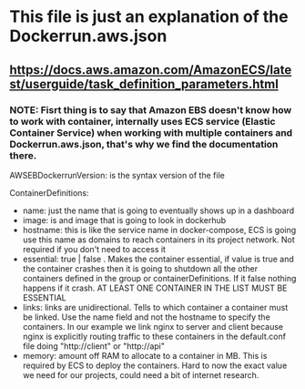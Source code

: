 # This file is just an explanation of the Dockerrun.aws.json
## https://docs.aws.amazon.com/AmazonECS/latest/userguide/task_definition_parameters.html

### NOTE: Fisrt thing is to say that Amazon EBS doesn't know how to work with container, internally uses ECS service (Elastic Container Service) when working with multiple containers and Dockerrun.aws.json, that's why we find the documentation there.

AWSEBDockerrunVersion: is the syntax version of the file

ContainerDefinitions:
  - name: just the name that is going to eventually shows up in a dashboard
  - image: is and image that is going to look in dockerhub
  - hostname: this is like the service name in docker-compose, ECS is going use this name as domains to reach   containers in its project network. Not required if you don't need to access it
  - essential: true | false . Makes the container essential, if value is true and the container crashes then    it is going to shutdown all the other containers defined in the group or containerDefinitions. If it        false nothing happens if it crash. AT LEAST ONE CONTAINER IN THE LIST MUST BE ESSENTIAL
  - links: links are unidirectional. Tells to which container a container must be linked. Use the name field    and not the hostname to specify the containers. In our example we link nginx to server and client because   nginx is explicitly routing traffic to these containers in the default.conf file doing "http://client" or   "http://api"
  - memory: amount off RAM to allocate to a container in MB. This is required by ECS to deploy the              containers. Hard to now the exact value we need for our projects, could need a bit of internet research.